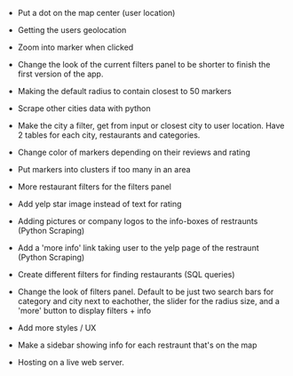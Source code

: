 - Put a dot on the map center (user location)

- Getting the users geolocation

- Zoom into marker when clicked

- Change the look of the current filters panel to be shorter 
  to finish the first version of the app.

- Making the default radius to contain closest to 50 markers

- Scrape other cities data with python

- Make the city a filter, get from input or closest city to user location.
  Have 2 tables for each city, restaurants and categories.

- Change color of markers depending on their reviews and rating

- Put markers into clusters if too many in an area

- More restaurant filters for the filters panel

- Add yelp star image instead of text for rating

- Adding pictures or company logos to the info-boxes of restraunts (Python Scraping)

- Add a 'more info' link taking user to the yelp page of the restraunt (Python Scraping)

- Create different filters for finding restaurants (SQL queries)

- Change the look of filters panel. Default to be just two search bars
  for category and city next to eachother, the slider for the radius size,
  and a 'more' button to display filters + info

- Add more styles / UX

- Make a sidebar showing info for each restraunt that's on the map

- Hosting on a live web server.
